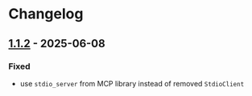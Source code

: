 # Changelog

## [1.1.2](https://github.com/joshuadanpeterson/enhanced-dash-mcp/releases/tag/v1.1.2) - 2025-06-08
### Fixed
- use `stdio_server` from MCP library instead of removed `StdioClient`
